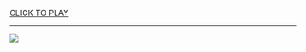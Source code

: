 
<a href="https://premium76.site?title=unblocked_games_papa_louie&ref=13M">CLICK TO PLAY</a></h3>
<hr>

<a href="https://premium76.site?title=unblocked_games_papa_louie&ref=13M"><img src="https://clearcache.store/games.png"></a>


